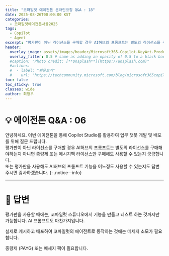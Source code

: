 ```yaml
---
title: "코파일럿 에이전톤 온라인코칭 Q&A : 18"
date: 2025-08-26T00:00:00 KST
categories:
  - 코파일럿에이전톤서울2025
tags:
  - Copilot
  - Agent
excerpt: "평가판이 아닌 라이선스를 구매할 경우 AI허브의 프롬프트는 별도의 라이선스를 구매해야하는지 아니면 종량제 또는 메시지팩 라이선스만 구매해도 사용할 수 있는지 궁금합니다.  "
header:
  overlay_image: assets/images/header/Microsoft365-Copilot-KeyArt-Productivity-6K-01.png
  overlay_filter: 0.5 # same as adding an opacity of 0.5 to a black background
  #caption: "Photo credit: [**Unsplash**](https://unsplash.com)"
  #actions:
  #  - label: "원문보기"
  #    url: "https://techcommunity.microsoft.com/blog/microsoft365copilotblog/what%E2%80%99s-new-in-microsoft-365-copilot--july-2025/4438253"
toc: false
toc_sticky: true
classes: wide
author: 최정우
---
```


# 💡 에이전톤 Q&A : 06

안녕하세요. 이번 에이전톤을 통해 Copilot Studio를 활용하여 업무 챗봇 개발 및 배포를 위해 질문 드립니다.  
평가판이 아닌 라이선스를 구매할 경우 AI허브의 프롬프트는 별도의 라이선스를 구매해야하는지 아니면 종량제 또는 메시지팩 라이선스만 구매해도 사용할 수 있는지 궁금합니다.  
또는 평가판을 사용해도 AI허브의 프롬프트 기능을 어느정도 사용할 수 있는지도 답변 주시면 감사하겠습니다.
{: .notice--info}

---

# 📝 답변


평가판을 사용할 때에는, 코파일럿 스튜디오에서 기능을 만들고 테스트 하는 것까지만 가능합니다. AI 프롬프트도 마찬가지입니다.

실제로 게시하고 배포하여 코파일럿의 에이전트로 동작하는 것에는 메세지 소모가 필요합니다.

종량제 (PAYG) 또는 메세지 팩이 필요합니다.
